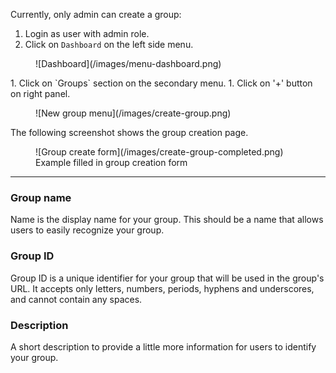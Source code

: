 Currently, only admin can create a group:

 1. Login as user with admin role.
 1. Click on `Dashboard` on the left side menu.
  <figure>
  ![Dashboard](/images/menu-dashboard.png)
  </figure>
 1. Click on `Groups` section on the secondary menu.
 1. Click on '+' button on right panel.
 <figure>
 ![New group menu](/images/create-group.png)
 </figure>
 The following screenshot shows the group creation page.
<figure>
![Group create form](/images/create-group-completed.png)
<figcaption>Example filled in group creation form</figcaption>
</figure>

------------

### Group name

Name is the display name for your group. This should be a name that allows users to easily recognize your group.

### Group ID

Group ID is a unique identifier for your group that will be used in the group's URL. It accepts only letters, numbers, periods, hyphens and underscores, and cannot contain any spaces.

### Description

A short description to provide a little more information for users to identify your group.


